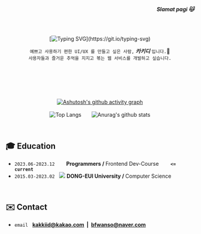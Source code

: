 <div align="right">
   <p><strong><i>Slamat pagi 😽</i></strong></p>
</div>
<br /> <br />
<div align="center">
   
   [![Typing SVG](https://readme-typing-svg.demolab.com?font=Reem+Kufi+Fun&weight=700&size=50&duration=2500&pause=1500&color=0477BF&center=true&vCenter=true&width=500&height=60&lines=Annyeong-haseyo!;KhakiD++imnida.)](https://git.io/typing-svg)

`예쁘고 사용하기 편한 UI/UX 를 만들고 싶은 사람,`&nbsp;<b><i>카키디</i></b>&nbsp;`입니다.`👋<br/> 
`사용자들과 즐거운 추억을 지지고 볶는 웹 서비스를 개발하고 싶습니다.`
  
</div>

<br />

#

<br />



<div align="center">

[![Ashutosh's github activity graph](https://github-readme-activity-graph.vercel.app/graph?username=khakhid&theme=tokyo-night&radius=16&bg_color=f7f7f7&area=true&hide_title=true&hide_border=true&point=0477BF)](https://github.com/ashutosh00710/github-readme-activity-graph)
   <br /><br />
![Top Langs](https://github-readme-stats.vercel.app/api/top-langs/?username=khakhid&layout=compact&theme=swift)&nbsp;&nbsp;&nbsp;&nbsp;&nbsp;&nbsp; ![Anurag's github stats](https://github-readme-stats.vercel.app/api?username=khakhid&show_icons=true&theme=swift)

   

</div>

<br />

## 🎓 Education

<div align="left">
   
   - `2023.06-2023.12` &nbsp; <image src="https://avatars.githubusercontent.com/u/88082564?s=200&v=4" height="15px"> <b>Programmers / </b>Frontend Dev-Course&nbsp;&nbsp;&nbsp;&nbsp;&nbsp;&nbsp;&nbsp;&nbsp;<b>`<= current`</b>
   -  `2015.03-2023.02` &nbsp; <image src="https://deu.ac.kr/Upload/www/favicon/2018/1213091943440.ico"> <b>DONG-EUI University / </b>Computer Science
</div>

<br />

## ✉️ Contact
   
<div align="left">
   
   - `email` &nbsp; <b>kakkiid@kakao.com<b> &nbsp;|&nbsp;  <b>bfwanso@naver.com</b>   
</div>
